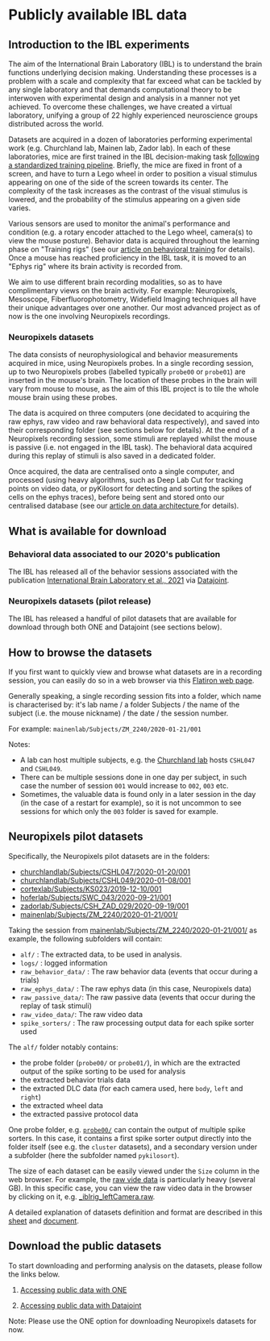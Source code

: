 # Publicly available IBL data

## Introduction to the IBL experiments
The aim of the International Brain Laboratory (IBL) is to understand the brain functions 
underlying decision making. Understanding these processes is a problem with a scale and complexity 
that far exceed what can be tackled by any single laboratory and that demands computational theory 
to be interwoven with experimental design and analysis in a manner not yet achieved. To overcome these 
challenges, we have created a virtual laboratory, unifying a group of 22 highly experienced neuroscience 
groups distributed across the world. 

Datasets are acquired in a dozen of laboratories performing experimental work (e.g. Churchland lab, Mainen lab, Zador lab).
In each of these laboratories, mice are first trained in the IBL decision-making task 
[following a standardized training pipeline](https://elifesciences.org/articles/63711). Briefly, the mice are fixed
in front of a screen, and have to turn a Lego wheel in order to position a visual stimulus appearing on one of the 
side of the screen towards its center. The complexity of the task increases as the contrast of the visual stimulus is lowered,
and the probability of the stimulus appearing on a given side varies.

Various sensors are used to monitor the animal's performance and condition (e.g. a rotary encoder attached to the Lego wheel,
camera(s) to view the mouse posture). Behavior data is acquired throughout the learning phase on "Training rigs" (see our
[article on behavioral training](https://elifesciences.org/articles/63711) for details).
Once a mouse has reached proficiency in the IBL task, it is moved to an "Ephys rig" where its brain activity is recorded from.
 
We aim to use different brain recording modalities, so as to have complimentary views on the brain activity. For example:
Neuropixels, Mesoscope, Fiberfluorophotometry, Widefield Imaging techniques all have their unique advantages over one another. 
Our most advanced project as of now is the one involving Neuropixels recordings.

### Neuropixels datasets
The data consists of neurophysiological and behavior measurements acquired in mice, using Neuropixels probes.
In a single recording session, up to two Neuropixels probes (labelled typically `probe00` or `probe01`)
are inserted in the mouse's brain. The location of these probes in the brain will vary from mouse to mouse, as the
aim of this IBL project is to tile the whole mouse brain using these probes.

The data is acquired on three computers (one decidated to acquiring the raw ephys, raw video and raw behavioral data
respectively), and saved into their corresponding folder (see sections below for details).
At the end of a Neuropixels recording session, some stimuli are replayed whilst the mouse is passive 
(i.e. not engaged in the IBL task). The behavioral data acquired during this replay of stimuli is also saved in a dedicated folder.

Once acquired, the data are centralised onto a single computer, and processed (using heavy algorithms, such as
Deep Lab Cut for tracking points on video data, or pyKilosort for detecting and sorting the spikes of cells on the ephys traces),
before being sent and stored onto our centralised database (see our [article on data architecture ](https://www.biorxiv.org/content/10.1101/827873v3) for details).



## What is available for download

### Behavioral data associated to our 2020's publication
The IBL has released all of the behavior sessions associated with the publication 
[International Brain Laboratory et al., 2021](https://elifesciences.org/articles/63711)
via [Datajoint](public_datajoint).

### Neuropixels datasets (pilot release)
The IBL has released a handful of pilot datasets that are available for download through both ONE and Datajoint (see sections below). 


## How to browse the datasets
If you first want to quickly view and browse what datasets are in a recording session, you can easily do so in a web browser via this [Flatiron web page](https://ibl.flatironinstitute.org/public/).

Generally speaking, a single recording session fits into a folder, which name is characterised by:
it's lab name / a folder Subjects / the name of the subject (i.e. the mouse nickname) / the date / the session number.

For example: `mainenlab/Subjects/ZM_2240/2020-01-21/001`

Notes:
- A lab can host multiple subjects, e.g. the 
[Churchland lab](https://ibl.flatironinstitute.org/public/churchlandlab/Subjects) hosts `CSHL047` and `CSHL049`.
- There can be multiple sessions done in one day per subject, in such case the number of session `001` would increase
to `002`, `003` etc.
- Sometimes, the valuable data is found only in a later session in the day (in the case of a restart for example),
so it is not uncommon to see sessions for which only the `003` folder is saved for example.

## Neuropixels pilot datasets
Specifically, the Neuropixels pilot datasets are in the folders:

- [churchlandlab/Subjects/CSHL047/2020-01-20/001](https://ibl.flatironinstitute.org/public/churchlandlab/Subjects/CSHL047/2020-01-20/001/)
- [churchlandlab/Subjects/CSHL049/2020-01-08/001](https://ibl.flatironinstitute.org/public/churchlandlab/Subjects/CSHL049/2020-01-08/001/)
- [cortexlab/Subjects/KS023/2019-12-10/001](https://ibl.flatironinstitute.org/public/cortexlab/Subjects/KS023/2019-12-10/001/)
- [hoferlab/Subjects/SWC_043/2020-09-21/001](https://ibl.flatironinstitute.org/public/hoferlab/Subjects/SWC_043/2020-09-21/001/)
- [zadorlab/Subjects/CSH_ZAD_029/2020-09-19/001](https://ibl.flatironinstitute.org/public/zadorlab/Subjects/CSH_ZAD_029/2020-09-19/001/)
- [mainenlab/Subjects/ZM_2240/2020-01-21/001/](https://ibl.flatironinstitute.org/public/mainenlab/Subjects/ZM_2240/2020-01-21/001/)

Taking the session from [mainenlab/Subjects/ZM_2240/2020-01-21/001/](https://ibl.flatironinstitute.org/public/mainenlab/Subjects/ZM_2240/2020-01-21/001/)
 as example, the following subfolders will contain:
- `alf/` : The extracted data, to be used in analysis.
- `logs/` : logged information
- `raw_behavior_data/` : The raw behavior data (events that occur during a trials)
- `raw_ephys_data/` : The raw ephys data (in this case, Neuropixels data)
- `raw_passive_data/`: The raw passive data (events that occur during the replay of task stimuli)
- `raw_video_data/`: The raw video data
- `spike_sorters/` : The raw processing output data for each spike sorter used

The `alf/` folder notably contains:
- the probe folder (`probe00/` or `probe01/`), in which are the extracted output of the spike sorting to be used for analysis
- the extracted behavior trials data
- the extracted DLC data (for each camera used, here `body`, `left` and `right`)
- the extracted wheel data
- the extracted passive protocol data

One probe folder, e.g. [`probe00/`](https://ibl.flatironinstitute.org/public/mainenlab/Subjects/ZM_2240/2020-01-21/001/alf/probe00/)
can contain the output of multiple spike sorters. In this case, it contains a first spike sorter output directly into the
folder itself (see e.g. the `cluster` datasets), and a secondary version under a subfolder
(here the subfolder named `pykilosort`).

The size of each dataset can be easily viewed under the `Size` column in the web browser. For example,
the [raw vide data](https://ibl.flatironinstitute.org/public/mainenlab/Subjects/ZM_2240/2020-01-21/001/raw_video_data/)
is particularly heavy (several GB). In this specific case, you can view the raw video data in the browser by clicking on it,
e.g. [_iblrig_leftCamera.raw](https://ibl.flatironinstitute.org/public/mainenlab/Subjects/ZM_2240/2020-01-21/001/raw_video_data/_iblrig_leftCamera.raw.edcfa043-6314-4f80-ba6f-bf6d08922eda.mp4).

A detailed explanation of datasets definition and format are described
in this [sheet](https://docs.google.com/spreadsheets/u/1/d/1ieLXRPLLSgUKcLvFkrqizfZl5HjdfE6bQ2KLBCRmjQo/edit?usp=drive_web&ouid=107692576857324699678)
and [document](https://docs.google.com/document/d/1OqIqqakPakHXRAwceYLwFY9gOrm8_P62XIfCTnHwstg/edit#).

## Download the public datasets

To start downloading and performing analysis on the datasets, please follow the links below.

1)  [Accessing public data with ONE](https://int-brain-lab.github.io/ONE/notebooks/one_quickstart.html)

2)  [Accessing public data with Datajoint](public_datajoint)

Note: Please use the ONE option for downloading Neuropixels datasets for now.